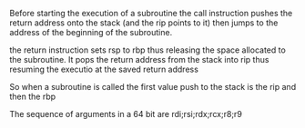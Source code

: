 Before starting the execution of a subroutine the call instruction pushes the return address onto the stack (and the rip points to it) then jumps to the address of the beginning of the subroutine.

the return instruction sets rsp to rbp thus releasing the space allocated to the subroutine. It pops the return address from the stack into rip thus resuming the executio at the saved return address

So when a subroutine is called the first value push to the stack is the rip and then the rbp

The sequence of arguments in a 64 bit are rdi;rsi;rdx;rcx;r8;r9
